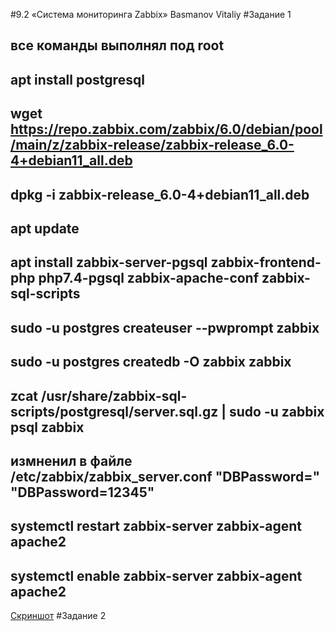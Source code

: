 #9.2 «Система мониторинга Zabbix» Basmanov Vitaliy
#Задание 1
## все команды выполнял под root
## apt install postgresql
## wget https://repo.zabbix.com/zabbix/6.0/debian/pool/main/z/zabbix-release/zabbix-release_6.0-4+debian11_all.deb
## dpkg -i zabbix-release_6.0-4+debian11_all.deb
## apt update
## apt install zabbix-server-pgsql zabbix-frontend-php php7.4-pgsql zabbix-apache-conf zabbix-sql-scripts
## sudo -u postgres createuser --pwprompt zabbix
## sudo -u postgres createdb -O zabbix zabbix
## zcat /usr/share/zabbix-sql-scripts/postgresql/server.sql.gz | sudo -u zabbix psql zabbix
## измненил в файле /etc/zabbix/zabbix_server.conf "DBPassword=" "DBPassword=12345"
## systemctl restart zabbix-server zabbix-agent apache2
## systemctl enable zabbix-server zabbix-agent apache2
[Скриншот](https://github.com/basmanov/basmanovv/blob/main/9.2.1.png)
#Задание 2 
